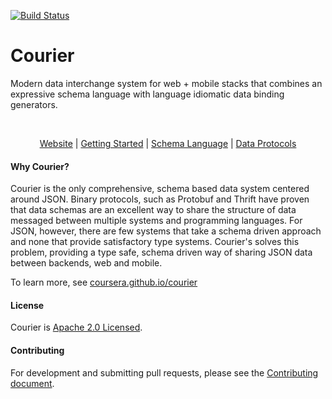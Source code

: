 [![Build Status](https://travis-ci.org/coursera/courier.svg)](https://travis-ci.org/coursera/courier)

Courier
=======

Modern data interchange system for web + mobile stacks that combines an expressive schema language with language idiomatic data binding generators.

<br>

<p align="center"><a href="http://coursera.github.io/courier/">Website</a> | <a href="http://coursera.github.io/courier/gettingstarted/">Getting Started</a> | <a href="http://coursera.github.io/courier/schemalanguage/">Schema Language</a> | <a href="http://coursera.github.io/courier/dataprotocols/">Data Protocols</a></p>

#### Why Courier?

Courier is the only comprehensive, schema based data system centered around JSON. Binary protocols, such as Protobuf and Thrift have proven that data schemas are an excellent way to share the structure of data messaged between multiple systems and programming languages. For JSON, however, there are few systems that take a schema driven approach and none that provide satisfactory type systems. Courier's solves this problem, providing a type safe, schema driven way of sharing JSON data between backends, web and mobile.

To learn more, see [coursera.github.io/courier](http://coursera.github.io/courier/)


#### License

Courier is [Apache 2.0 Licensed](LICENSE.txt).

#### Contributing

For development and submitting pull requests, please see the
[Contributing document](CONTRIBUTING.md).

